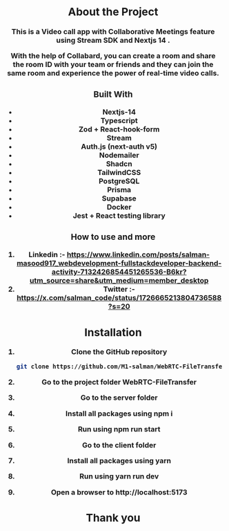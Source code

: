  <h3 align="center"><Collabard/h3>
 
## About the Project
This is a Video call app with Collaborative Meetings feature using Stream SDK and Nextjs 14 .

With the help of Collabard, you can create a room and share the room ID with your team or friends and they can join the same room and experience the power of real-time video calls.

### Built With
- Nextjs-14
- Typescript
- Zod + React-hook-form
- Stream
- Auth.js (next-auth v5)
- Nodemailer
- Shadcn
- TailwindCSS
- PostgreSQL
- Prisma
- Supabase
- Docker
- Jest + React testing library

### How to use and more 
1. Linkedin :- https://www.linkedin.com/posts/salman-masood917_webdevelopment-fullstackdeveloper-backend-activity-7132426854451265536-B6kr?utm_source=share&utm_medium=member_desktop
2. Twitter :- https://x.com/salman_code/status/1726665213804736588?s=20

## Installation

1. Clone the GitHub repository
   ```sh
   git clone https://github.com/M1-salman/WebRTC-FileTransfer.git
   ```

2. Go to the project folder WebRTC-FileTransfer

3. Go to the server folder

4. Install all packages using npm i

5. Run using npm run start

6. Go to the client folder

7. Install all packages using yarn

8. Run using yarn run dev

9. Open a browser to http://localhost:5173

## Thank you
